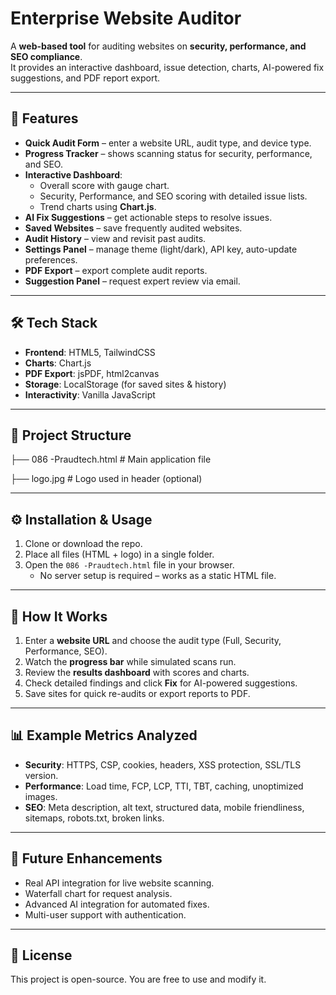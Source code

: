 
# Enterprise Website Auditor

A **web-based tool** for auditing websites on **security, performance, and SEO compliance**.  
It provides an interactive dashboard, issue detection, charts, AI-powered fix suggestions, and PDF report export.

---

## 🚀 Features

- **Quick Audit Form** – enter a website URL, audit type, and device type.  
- **Progress Tracker** – shows scanning status for security, performance, and SEO.  
- **Interactive Dashboard**:
  - Overall score with gauge chart.
  - Security, Performance, and SEO scoring with detailed issue lists.
  - Trend charts using **Chart.js**.
- **AI Fix Suggestions** – get actionable steps to resolve issues.  
- **Saved Websites** – save frequently audited websites.  
- **Audit History** – view and revisit past audits.  
- **Settings Panel** – manage theme (light/dark), API key, auto-update preferences.  
- **PDF Export** – export complete audit reports.  
- **Suggestion Panel** – request expert review via email.  

---

## 🛠️ Tech Stack

- **Frontend**: HTML5, TailwindCSS  
- **Charts**: Chart.js  
- **PDF Export**: jsPDF, html2canvas  
- **Storage**: LocalStorage (for saved sites & history)  
- **Interactivity**: Vanilla JavaScript  

---

## 📂 Project Structure

├── 086 -Praudtech.html # Main application file

├── logo.jpg # Logo used in header (optional)


---

## ⚙️ Installation & Usage

1. Clone or download the repo.  
2. Place all files (HTML + logo) in a single folder.  
3. Open the `086 -Praudtech.html` file in your browser.  
   - No server setup is required – works as a static HTML file.  

---

## 📖 How It Works

1. Enter a **website URL** and choose the audit type (Full, Security, Performance, SEO).  
2. Watch the **progress bar** while simulated scans run.  
3. Review the **results dashboard** with scores and charts.  
4. Check detailed findings and click **Fix** for AI-powered suggestions.  
5. Save sites for quick re-audits or export reports to PDF.  

---

## 📊 Example Metrics Analyzed

- **Security**: HTTPS, CSP, cookies, headers, XSS protection, SSL/TLS version.  
- **Performance**: Load time, FCP, LCP, TTI, TBT, caching, unoptimized images.  
- **SEO**: Meta description, alt text, structured data, mobile friendliness, sitemaps, robots.txt, broken links.  

---

## 🔮 Future Enhancements

- Real API integration for live website scanning.  
- Waterfall chart for request analysis.  
- Advanced AI integration for automated fixes.  
- Multi-user support with authentication.  

---

## 📄 License

This project is open-source. You are free to use and modify it.  


